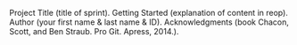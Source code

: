  Project Title    (title of sprint).
 Getting Started   (explanation of content in reop).
 Author        (your first name & last name & ID).
 Acknowledgments (book Chacon, Scott, and Ben Straub. Pro Git. Apress,
2014.).
